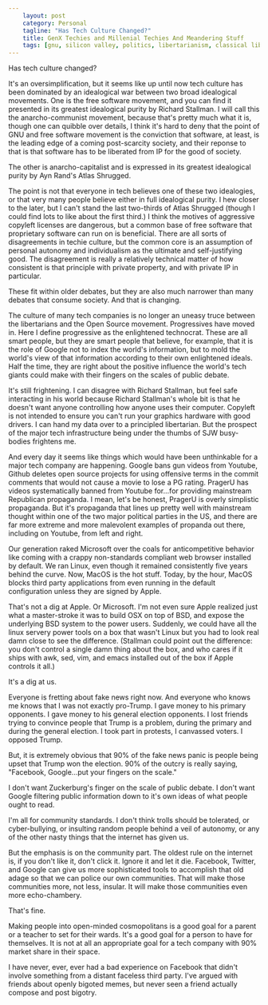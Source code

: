 ```yaml
---                                                 
    layout: post                                    
    category: Personal                              
    tagline: "Has Tech Culture Changed?"
    title: GenX Techies and Millenial Techies And Meandering Stuff                               
    tags: [gnu, silicon valley, politics, libertarianism, classical liberals, technology, ramble]   
---
```


Has tech culture changed? 

<!-- more -->

It's an oversimplification, but it seems like up until now tech culture has been dominated by an idealogical war between two broad idealogical movements.  One is the free software movement, and you can find it presented in its greatest idealogical purity by Richard Stallman. I will call this the anarcho-communist movement, because that's pretty much what it is, though one can quibble over details, I think it's hard to deny that the point of GNU and free software movement is the conviction that software, at least, is the leading edge of a coming post-scarcity society, and their reponse to that is that software has to be liberated from IP for the good of society.  

The other is anarcho-capitalist and is expressed in its greatest idealogical purity by Ayn Rand's Atlas Shrugged.

The point is not that everyone in tech believes one of these two idealogies, or that very many people believe either in full idealogical purity. I hew closer to the later, but I can't stand the last two-thirds of Atlas Shrugged (though I could find lots to like about the first third.) I think the motives of aggressive copyleft licenses are dangerous, but a common base of free software that proprietary software can run on is beneficial. There are all sorts of disagreements in techie culture, but the common core is an assumption of personal autonomy and individualism as the ultimate and self-justifying good. The disagreement is really a relatively technical matter of how consistent is that principle with private property, and with private IP in particular.

These fit within older debates, but they are also much narrower than many debates that consume society. And that is changing.

The culture of many tech companies is no longer an uneasy truce between the libertarians and the Open Source movement. Progressives have moved in. Here I define progressive as the enlightened technocrat. These are all smart people, but they are smart people that believe, for example, that it is the role of Google not to index the world's information, but to mold the world's view of that information according to their own enlightened ideals. Half the time, they are right about the positive influence the world's tech giants could make with their fingers on the scales of public debate.

It's still frightening. I can disagree with Richard Stallman, but feel safe interacting in his world because Richard Stallman's whole bit is that he doesn't want anyone controlling how anyone uses their computer. Copyleft is not intended to ensure you can't run your graphics hardware with good drivers. I can hand my data over to a principled libertarian. But the prospect of the major tech infrastructure being under the thumbs of SJW busy-bodies frightens me.

And every day it seems like things which would have been unthinkable for a major tech company are happening. Google bans gun videos from Youtube, Github deletes open source projects for using offensive terms in the commit comments that would not cause a movie to lose a PG rating. PragerU has videos systematically banned from Youtube for...for providing mainstream Republican propaganda. I mean, let's be honest, PragerU is overly simplistic propaganda. But it's propaganda that lines up pretty well with mainstream thought within one of the two major political parties in the US, and there are far more extreme and more malevolent examples of propanda out there, including on Youtube, from left and right.

Our generation raked Microsoft over the coals for anticompetitive behavior like coming with a crappy non-standards compliant web browser installed by default. We ran Linux, even though it remained consistently five years behind the curve. Now, MacOS is the hot stuff. Today, by the hour, MacOS blocks third party applications from even running in the default configuration unless they are signed by Apple.

That's not a dig at Apple. Or Microsoft. I'm not even sure Apple realized just what a master-stroke it was to build OSX on top of BSD, and expose the underlying BSD system to the power users. Suddenly, we could have all the linux servery power tools on a box that wasn't Linux but you had to look real damn close to see the difference. (Stallman could point out the difference: you don't control a single damn thing about the box, and who cares if it ships with awk, sed, vim, and emacs installed out of the box if Apple controls it all.)

It's a dig at us. 

Everyone is fretting about fake news right now. And everyone who knows me knows that I was not exactly pro-Trump. I gave money to his primary opponents. I gave money to his general election opponents. I lost friends trying to convince people that Trump is a problem, during the primary and during the general election. I took part in protests, I canvassed voters. I opposed Trump.

But, it is extremely obvious that 90% of the fake news panic is people being upset that Trump won the election. 90% of the outcry is really saying, "Facebook, Google...put your fingers on the scale."

I don't want Zuckerburg's finger on the scale of public debate. I don't want Google filtering public information down to it's own ideas of what people ought to read.

I'm all for community standards. I don't think trolls should be tolerated, or cyber-bullying, or insulting random people behind a veil of autonomy, or any of the other nasty things that the internet has given us.

But the emphasis is on the community part. The oldest rule on the internet is, if you don't like it, don't click it. Ignore it and let it die. Facebook, Twitter, and Google can give us more sophisticated tools to accomplish that old adage so that we can police our own communities. That will make those communities more, not less, insular. It will make those communities even more echo-chambery.

That's fine.

Making people into open-minded cosmopolitans is a good goal for a parent or a teacher to set for their wards. It's a good goal for a person to have for themselves. It is not at all an appropriate goal for a tech company with 90% market share in their space.

I have never, ever, ever had a bad experience on Facebook that didn't involve something from a distant faceless third party. I've argued with friends about openly bigoted memes, but never seen a friend actually compose and post bigotry. 

